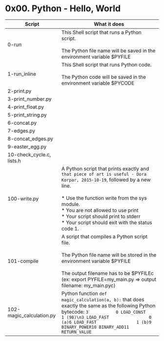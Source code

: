 # 0x00. Python - Hello, World

| Script | What it does |
| ------ | ------------ |
| 0-run | This Shell script that runs a Python script.<br><br>The Python file name will be saved in the environment variable $PYFILE |
| 1-run_inline | This Shell script that runs Python code.<br><br>The Python code will be saved in the environment variable $PYCODE |
| 2-print.py |  |
| 3-print_number.py |  |
| 4-print_float.py |  |
| 5-print_string.py |  |
| 6-concat.py |  |
| 7-edges.py |  |
| 8-concat_edges.py |  |
| 9-easter_egg.py |  |
| 10-check_cycle.c, lists.h |  |
| 100-write.py | A Python script that prints exactly and `that piece of art is useful - Dora Korpar, 2015-10-19`, followed by a new line.<br><br>* Use the function write from the sys module.<br>* You are not allowed to use print<br>* Your script should print to stderr<br>* Your script should exit with the status code 1. |
| 101-compile | A script that compiles a Python script file.<br><br>The Python file name will be stored in the environment variable $PYFILE<br><br>The output filename has to be $PYFILEc (ex: export PYFILE=my_main.py => output filename: my_main.pyc) |
| 102-magic_calculation.py | Python function `def magic_calculation(a, b):` that does exactly the same as the following Python bytecode: `3           0 LOAD_CONST               1 (98)\n3 LOAD_FAST                0 (a)6 LOAD_FAST                1 (b)9 BINARY_POWER10 BINARY_ADD11 RETURN_VALUE`|
